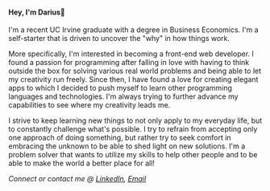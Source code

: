 #### Hey, I'm Darius👋

<!--
**DariusGarcia/DariusGarcia** is a ✨ _special_ ✨ repository because its `README.md` (this file) appears on your GitHub profile.

Here are some ideas to get you started:

- 🔭 I’m currently working on ...
- 🌱 I’m currently learning ...
- 👯 I’m looking to collaborate on ...
- 🤔 I’m looking for help with ...
- 💬 Ask me about ...
- 📫 How to reach me: ...
- 😄 Pronouns: ...
- ⚡ Fun fact: ...
-->
 
I'm a recent UC Irvine graduate with a degree in Business Economics. I'm a self-starter that is driven to uncover the "why" in how things work.

More specifically, I'm interested in becoming a front-end web developer. I found a passion for programming after falling in love with having to think outside the box for solving various real world problems and being able to let my creativity run freely. Since then, I have found a love for creating elegant apps to which I decided to push myself to learn other programming languages and technologies. I'm always trying to further advance my capabilities to see where my creativity leads me.

I strive to keep learning new things to not only apply to my everyday life, but to constantly challenge what's possible. I try to refrain from accepting only one approach of doing something, but rather try to seek comfort in embracing the unknown to be able to shed light on new solutions. I'm a problem solver that wants to utilize my skills to help other people and to be able to make the world a better place for all!
  
*Connect or contact me @ [LinkedIn](https://www.linkedin.com/in/darius-garcia-4143511b7), [Email](mailto:dariusgarcia888@gmail.com)*
